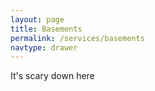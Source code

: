 ```yaml
---
layout: page
title: Basements
permalink: /services/basements
navtype: drawer
---
```


It's scary down here